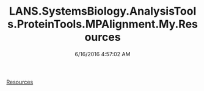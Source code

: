﻿---
title: LANS.SystemsBiology.AnalysisTools.ProteinTools.MPAlignment.My.Resources
date: 6/16/2016 4:57:02 AM
---

[Resources](T-LANS.SystemsBiology.AnalysisTools.ProteinTools.MPAlignment.My.Resources.Resources.html)
